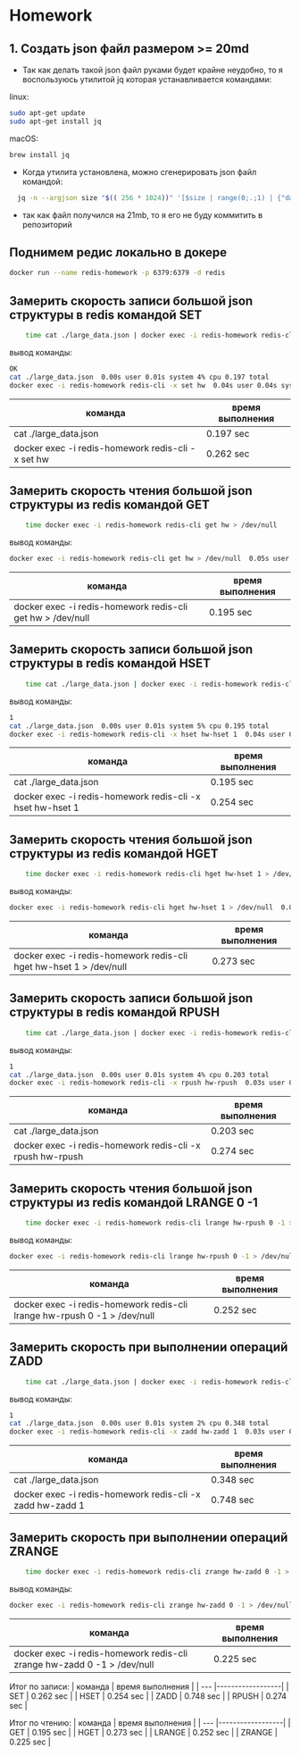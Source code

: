# Homework

## 1. Создать json файл размером >= 20md 

* Так как делать такой json файл руками будет крайне неудобно, 
то я воспользуюсь утилитой jq которая устанавливается командами: 

linux: 
```bash
sudo apt-get update
sudo apt-get install jq
```

macOS: 
```bash
brew install jq
```

* Когда утилита установлена, можно сгенерировать json файл командой: 
```bash
  jq -n --argjson size "$(( 256 * 1024))" '[$size | range(0;.;1) | {"data": "Lorem ipsum dolor sit amet, consectetur adipiscing elit."}]' > large_data.json
```

* так как файл получился на 21mb, то я его не буду коммитить в репозиторий

## Поднимем редис локально в докере
```bash
docker run --name redis-homework -p 6379:6379 -d redis
```

## Замерить скорость записи большой json структуры в redis командой SET
```bash 
    time cat ./large_data.json | docker exec -i redis-homework redis-cli -x set hw
```

вывод команды: 
```bash 
OK
cat ./large_data.json  0.00s user 0.01s system 4% cpu 0.197 total
docker exec -i redis-homework redis-cli -x set hw  0.04s user 0.04s system 27% cpu 0.262 total
```
| команда | время выполнения |
| --- |------------------|
| cat ./large_data.json | 0.197 sec |
| docker exec -i redis-homework redis-cli -x set hw | 0.262 sec |


## Замерить скорость чтения большой json структуры из redis командой GET
```bash 
    time docker exec -i redis-homework redis-cli get hw > /dev/null
```

вывод команды: 
```bash
docker exec -i redis-homework redis-cli get hw > /dev/null  0.05s user 0.03s system 39% cpu 0.195 total
```
| команда | время выполнения |
| --- |------------------|
| docker exec -i redis-homework redis-cli get hw > /dev/null | 0.195 sec |

## Замерить скорость записи большой json структуры в redis командой HSET
```bash 
    time cat ./large_data.json | docker exec -i redis-homework redis-cli -x hset hw-hset 1
```

вывод команды: 
```bash
1
cat ./large_data.json  0.00s user 0.01s system 5% cpu 0.195 total
docker exec -i redis-homework redis-cli -x hset hw-hset 1  0.04s user 0.04s system 28% cpu 0.254 total
```
| команда | время выполнения |
| --- |------------------|
| cat ./large_data.json | 0.195 sec |
| docker exec -i redis-homework redis-cli -x hset hw-hset 1 | 0.254 sec |

## Замерить скорость чтения большой json структуры из redis командой HGET
```bash 
    time docker exec -i redis-homework redis-cli hget hw-hset 1 > /dev/null
```

вывод команды: 
```bash
docker exec -i redis-homework redis-cli hget hw-hset 1 > /dev/null  0.03s user 0.03s system 21% cpu 0.273 total
```
| команда | время выполнения |
| --- |------------------|
| docker exec -i redis-homework redis-cli hget hw-hset 1 > /dev/null | 0.273 sec |

## Замерить скорость записи большой json структуры в redis командой RPUSH
```bash 
    time cat ./large_data.json | docker exec -i redis-homework redis-cli -x rpush hw-rpush
```

вывод команды: 
```bash
1
cat ./large_data.json  0.00s user 0.01s system 4% cpu 0.203 total
docker exec -i redis-homework redis-cli -x rpush hw-rpush  0.03s user 0.04s system 26% cpu 0.274 total
```
| команда | время выполнения |
| --- |------------------|
| cat ./large_data.json | 0.203 sec |
| docker exec -i redis-homework redis-cli -x rpush hw-rpush | 0.274 sec |

## Замерить скорость чтения большой json структуры из redis командой LRANGE 0 -1
```bash 
    time docker exec -i redis-homework redis-cli lrange hw-rpush 0 -1 > /dev/null
```

вывод команды: 
```bash
docker exec -i redis-homework redis-cli lrange hw-rpush 0 -1 > /dev/null  0.03s user 0.03s system 23% cpu 0.252 total
```
| команда | время выполнения |
| --- |------------------|
| docker exec -i redis-homework redis-cli lrange hw-rpush 0 -1 > /dev/null | 0.252 sec |

## Замерить скорость при выполнении операций ZADD
```bash 
    time cat ./large_data.json | docker exec -i redis-homework redis-cli -x zadd hw-zadd 1
```

вывод команды: 
```bash
1
cat ./large_data.json  0.00s user 0.01s system 2% cpu 0.348 total
docker exec -i redis-homework redis-cli -x zadd hw-zadd 1  0.03s user 0.03s system 8% cpu 0.748 total
```
| команда | время выполнения |
| --- |------------------|
| cat ./large_data.json | 0.348 sec |
| docker exec -i redis-homework redis-cli -x zadd hw-zadd 1 | 0.748 sec |

## Замерить скорость при выполнении операций ZRANGE
```bash 
    time docker exec -i redis-homework redis-cli zrange hw-zadd 0 -1 > /dev/null
```

вывод команды: 
```bash
docker exec -i redis-homework redis-cli zrange hw-zadd 0 -1 > /dev/null  0.03s user 0.02s system 25% cpu 0.225 total
```
| команда | время выполнения |
| --- |------------------|
| docker exec -i redis-homework redis-cli zrange hw-zadd 0 -1 > /dev/null | 0.225 sec |

Итог по записи:
| команда | время выполнения |
| --- |------------------|
| SET | 0.262 sec |
| HSET | 0.254 sec |
| ZADD | 0.748 sec |
| RPUSH | 0.274 sec |

Итог по чтению:
| команда | время выполнения |
| --- |------------------|
| GET | 0.195 sec |
| HGET | 0.273 sec |
| LRANGE | 0.252 sec |
| ZRANGE | 0.225 sec |
